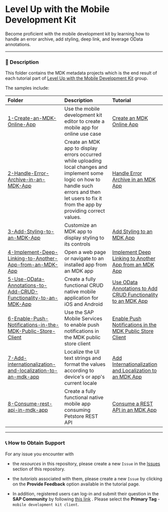 # Level Up with the Mobile Development Kit
Become proficient with the mobile development kit by learning how to handle an error archive, add styling, deep link, and leverage OData annotations.
***
### 📌 Description
This folder contains the MDK metadata projects which is the end result of each tutorial part of [Level Up with the Mobile Development Kit](https://developers.sap.com/mission.mobile-dev-kit-level-up.html) group.

The samples include:

|  Folder     | Description   | Tutorial
|  :------------- | :------------- | :-------------
|  [1-Create-an-MDK-Online-App](/4-Level-Up-with-the-Mobile-Development-Kit/1-Create-an-MDK-Online-App) | Use the mobile development kit editor to create a mobile app for online use case | [Create an MDK Online App](https://developers.sap.com/tutorials/cp-mobile-dev-kit-online-app.html)
|  [2-Handle-Error-Archive-in-an-MDK-App](/4-Level-Up-with-the-Mobile-Development-Kit/2-Handle-Error-Archive-in-an-MDK-App) |  Create an MDK app to display errors occurred while uploading local changes and implement some logic on how to handle such errors and then let users to fix it from the app by providing correct values. | [Handle Error Archive in an MDK App](https://developers.sap.com/tutorials/cp-mobile-dev-kit-error-archive.html)
|  [3-Add-Styling-to-an-MDK-App](/4-Level-Up-with-the-Mobile-Development-Kit/3-Add-Styling-to-an-MDK-App)  | Customize an MDK app to display styling to its controls | [Add Styling to an MDK App](https://developers.sap.com/tutorials/cp-mobile-dev-kit-style.html)
|  [4-Implement-Deep-Linking-to-Another-App-from-an-MDK-App](/4-Level-Up-with-the-Mobile-Development-Kit/4-Implement-Deep-Linking-to-Another-App-from-an-MDK-App) |Open a web page or navigate to an installed app from an MDK app| [Implement Deep Linking to Another App from an MDK App](https://developers.sap.com/tutorials/cp-mobile-dev-kit-deep-link.html)
|  [5-Use-OData-Annotations-to-Add-CRUD-Functionality-to-an-MDK-App](/4-Level-Up-with-the-Mobile-Development-Kit/5-Use-OData-Annotations-to-Add-CRUD-Functionality-to-an-MDK-App) | Create a fully functional CRUD native mobile application for iOS and Android| [Use OData Annotations to Add CRUD Functionality to an MDK App](https://developers.sap.com/tutorials/cp-mobile-dev-kit-annotations.html)
|  [6-Enable-Push-Notifications-in-the-MDK-Public-Store-Client](/4-Level-Up-with-the-Mobile-Development-Kit/6-Enable-Push-Notifications-in-the-MDK-Public-Store-Client) | Use the SAP Mobile Services to enable push notifications in the MDK public store client| [Enable Push Notifications in the MDK Public Store Client](https://developers.sap.com/tutorials/cp-mobile-dev-kit-push.html)
|  [7-Add-internationalization-and-localization-to-an-mdk-app](/4-Level-Up-with-the-Mobile-Development-Kit/7-Add-internationalization-and-localization-to-an-mdk-app) | Localize the UI text strings and format the values according to device's or app's current locale| [Add Internationalization and Localization to an MDK App](https://developers.sap.com/tutorials/cp-mobile-dev-kit-i18n-localization.html)
|  [8-Consume-rest-api-in-mdk-app](/4-Level-Up-with-the-Mobile-Development-Kit/8-Consume-rest-api-in-mdk-app) | Create a fully functional native mobile app consuming Petstore REST API| [Consume a REST API in an MDK App](https://developers.sap.com/tutorials/cp-mobile-dev-kit-rest-api.html)


***
### 📞 How to Obtain Support
For any issue you encounter with 
* the *resources* in this repository, please create a new `Issue` in the [Issues](https://github.com/SAP/cloud-mdk-tutorial-samples/issues) section of this repository.
* the *tutorials* associated with them, please create a new `Issue` by clicking on the **Provide Feedback** option available in the tutorial page.

* In addition, registered users can log-in and submit their question in the **SAP Community** by following [this link](https://answers.sap.com/questions/ask.html) .
Please select the **Primary Tag** - `mobile development kit client`.